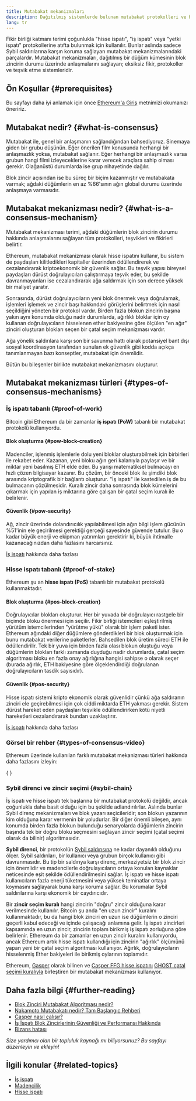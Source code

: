 ```yaml
---
title: Mutabakat mekanizmaları
description: Dağıtılmış sistemlerde bulunan mutabakat protokolleri ve bu protokollerin Ethereum'daki rolü hakkında açıklama.
lang: tr
---
```


Fikir birliği katmanı terimi çoğunlukla "hisse ispatı", "iş ispatı" veya "yetki ispatı" protokollerine atıfta bulunmak için kullanılır. Bunlar aslında sadece Sybil saldırılarına karşın koruma sağlayan mutabakat mekanizmalarındaki parçalardır. Mutabakat mekanizmaları, dağıtılmış bir düğüm kümesinin blok zincirin durumu üzerinde anlaşmalarını sağlayan; eksiksiz fikir, protokoller ve teşvik etme sistemleridir.

## Ön Koşullar \{#prerequisites}

Bu sayfayı daha iyi anlamak için önce [Ethereum'a Giriş](/developers/docs/intro-to-ethereum/) metnimizi okumanızı öneririz.

## Mutabakat nedir? \{#what-is-consensus}

Mutabakat ile, genel bir anlaşmanın sağlandığından bahsediyoruz. Sinemaya giden bir grubu düşünün. Eğer önerilen film konusunda herhangi bir anlaşmazlık yoksa, mutabakat sağlanır. Eğer herhangi bir anlaşmazlık varsa grubun hangi filmi izleyeceklerine karar verecek araçlara sahip olması gerekir. Olağanüstü durumlarda ise grup nihayetinde dağılır.

Blok zincir açısından ise bu süreç bir biçim kazanmıştır ve mutabakata varmak; ağdaki düğümlerin en az %66'sının ağın global durumu üzerinde anlaşmaya varmasıdır.

## Mutabakat mekanizması nedir? \{#what-is-a-consensus-mechanism}

Mutabakat mekanizması terimi, ağdaki düğümlerin blok zincirin durumu hakkında anlaşmalarını sağlayan tüm protokolleri, teşvikleri ve fikirleri belirtir.

Ethereum, mutabakat mekanizması olarak hisse ispatını kullanır, bu sistem de paydaşları kilitledikleri kapitaller üzerinden ödüllendirerek ve cezalandırarak kriptoekonomik bir güvenlik sağlar. Bu teşvik yapısı bireysel paydaşları dürüst doğrulayıcıları çalıştırmaya teşvik eder, bu şekilde davranmayanları ise cezalandırarak ağa saldırmak için son derece yüksek bir maliyet yaratır.

Sonrasında, dürüst doğrulayıcıların yeni blok önermek veya doğrulamak, işlemleri işlemek ve zincir başı hakkındaki görüşlerini belirtmek için nasıl seçildiğini yöneten bir protokol vardır. Birden fazla blokun zincirin başına yakın aynı konumda olduğu nadir durumlarda, ağırlıklı bloklar için oy kullanan doğrulayıcıların hisselenen ether bakiyesine göre ölçülen "en ağır" zinciri oluşturan blokları seçen bir çatal seçim mekanizması vardır.

Ağa yönelik saldırılara karşı son bir savunma hattı olarak potansiyel bant dışı sosyal koordinasyon tarafından sunulan ek güvenlik gibi kodda açıkça tanımlanmayan bazı konseptler, mutabakat için önemlidir.

Bütün bu bileşenler birlikte mutabakat mekanizmasını oluşturur.

## Mutabakat mekanizması türleri \{#types-of-consensus-mechanisms}

### İş ispatı tabanlı \{#proof-of-work}

Bitcoin gibi Ethereum da bir zamanlar **iş ispatı (PoW)** tabanlı bir mutabakat protokolü kullanıyordu.

#### Blok oluşturma \{#pow-block-creation}

Madenciler, işlenmiş işlemlerle dolu yeni bloklar oluşturabilmek için birbirleri ile rekabet eder. Kazanan, yeni bloku ağın geri kalanıyla paylaşır ve bir miktar yeni basılmış ETH elde eder. Bu yarışı matematiksel bulmacayı en hızlı çözen bilgisayar kazanır. Bu çözüm, bir önceki blok ile şimdiki blok arasında kriptografik bir bağlantı oluşturur. "İş ispatı" ile kastedilen iş de bu bulmacanın çözülmesidir. Kurallı zincir daha sonrasında blok kümelerini çıkarmak için yapılan iş miktarına göre çalışan bir çatal seçim kuralı ile belirlenir.

#### Güvenlik \{#pow-security}

Ağ, zincir üzerinde dolandırıcılık yapılabilmesi için ağın bilgi işlem gücünün %51'inin ele geçirilmesi gerektiği gerçeği sayesinde güvende tutulur. Bu o kadar büyük enerji ve ekipman yatırımları gerektirir ki, büyük ihtimalle kazanacağınızdan daha fazlasını harcarsınız.

[İş ispatı](/developers/docs/consensus-mechanisms/pow/) hakkında daha fazlası

### Hisse ispatı tabanlı \{#proof-of-stake}

Ethereum şu an **hisse ispatı (PoS)** tabanlı bir mutabakat protokolü kullanmaktadır.

#### Blok oluşturma \{#pos-block-creation}

Doğrulayıcılar blokları oluşturur. Her bir yuvada bir doğrulayıcı rastgele bir biçimde bloku önermesi için seçilir. Fikir birliği istemcileri eşleştirilmiş yürütüm istemcilerinden "yürütme yükü" olarak bir işlem paketi ister. Ethereum ağındaki diğer düğümlere gönderdikleri bir blok oluşturmak için bunu mutabakat verilerine paketlerler. Bahsedilen blok üretim süreci ETH ile ödüllendirilir. Tek bir yuva için birden fazla olası blokun oluştuğu veya düğümlerin blokları farklı zamanda duyduğu nadir durumlarda, çatal seçim algoritması bloku en fazla onay ağırlığına hangisi sahipse o olarak seçer (burada ağırlık, ETH bakiyesine göre ölçeklendirdiği doğrulanan doğrulayıcıların tasdik sayısıdır).

#### Güvenlik \{#pos-security}

Hisse ispatı sistemi kripto ekonomik olarak güvenlidir çünkü ağa saldıranın zinciri ele geçirebilmesi için çok ciddi miktarda ETH yakması gerekir. Sistem dürüst hareket eden paydaşları teşvikle ödüllendirirken kötü niyetli hareketleri cezalandırarak bundan uzaklaştırır.

[İş ispatı](/developers/docs/consensus-mechanisms/pos/) hakkında daha fazlası

### Görsel bir rehber \{#types-of-consensus-video}

Ethereum üzerinde kullanılan farklı mutabakat mekanizması türleri hakkında daha fazlasını izleyin:

{
	<YouTube id="ojxfbN78WFQ" />
}

### Sybil direnci ve zincir seçimi \{#sybil-chain}

İş ispatı ve hisse ispatı tek başlarına bir mutabakat protokolü değildir, ancak çoğunlukla daha basit olduğu için bu şekilde adlandırılırlar. Aslında bunlar Sybil direnç mekanizmaları ve blok yazarı seçicileridir; son blokun yazarının kim olduğuna karar vermenin bir yoludurlar. Bir diğer önemli bileşen, aynı konumda birden fazla blokun bulunduğu senaryolarda düğümlerin zincirin başında tek bir doğru bloku seçmesini sağlayan zincir seçimi (çatal seçimi olarak da bilinir) algoritmasıdır.

**Sybil direnci**, bir protokolün [Sybil saldırısına](https://wikipedia.org/wiki/Sybil_attack) ne kadar dayanıklı olduğunu ölçer. Sybil saldırıları, bir kullanıcı veya grubun birçok kullanıcı gibi davranmasıdır. Bu tip bir saldırıya karşı direnç, merkeziyetsiz bir blok zincir için önemlidir ve madencilerle doğrulayıcıların ortaya konulan kaynaklar neticesinde eşit şekilde ödüllendirilmesini sağlar. İş ispatı ve hisse ispatı kullanıcıların fazla enerji tüketmesini veya yüksek teminatlar ortaya koymasını sağlayarak buna karşı koruma sağlar. Bu korumalar Sybil saldırılarına karşı ekonomik bir caydırıcıdır.

Bir **zincir seçim kuralı** hangi zincirin "doğru" zincir olduğuna karar verilmesinde kullanılır. Bitcoin şu anda "en uzun zincir" kuralını kullanmaktadır, bu da hangi blok zinciri en uzun ise düğümlerin o zinciri geçerli kabul edeceği ve içinde çalışacağı anlamına gelir. İş ispatı zincirleri kapsamında en uzun zincir, zincirin toplam birikmiş iş ispatı zorluğuna göre belirlenir. Ethereum da bir zamanlar en uzun zincir kuralını kullanıyordu, ancak Ethereum artık hisse ispatı kullandığı için zincirin "ağırlık" ölçümünü yapan yeni bir çatal seçim algoritması kullanıyor. Ağırlık, doğrulayıcıların hisselenmiş Ether bakiyeleri ile birikmiş oylarının toplamıdır.

Ethereum, [Gasper](/developers/docs/consensus-mechanisms/pos/gasper/) olarak bilinen ve [Casper FFG hisse ispatını](https://arxiv.org/abs/1710.09437) [GHOST çatal seçimi kuralıyla](https://arxiv.org/abs/2003.03052) birleştiren bir mutabakat mekanizması kullanıyor.

## Daha fazla bilgi \{#further-reading}

- [Blok Zinciri Mutabakat Algoritması nedir?](https://academy.binance.com/en/articles/what-is-a-blockchain-consensus-algorithm)
- [Nakamoto Mutabakatı nedir? Tam Başlangıç Rehberi](https://blockonomi.com/nakamoto-consensus/)
- [Casper nasıl çalışır?](https://medium.com/unitychain/intro-to-casper-ffg-9ed944d98b2d)
- [İş İspatı Blok Zincirlerinin Güvenliği ve Performansı Hakkında](https://eprint.iacr.org/2016/555.pdf)
- [Bizans hatası](https://en.wikipedia.org/wiki/Byzantine_fault)

_Size yardımcı olan bir topluluk kaynağı mı biliyorsunuz? Bu sayfayı düzenleyin ve ekleyin!_

## İlgili konular \{#related-topics}

- [İş ispatı](/developers/docs/consensus-mechanisms/pow/)
- [Madencilik](/developers/docs/consensus-mechanisms/pow/mining/)
- [Hisse ispatı](/developers/docs/consensus-mechanisms/pos/)
